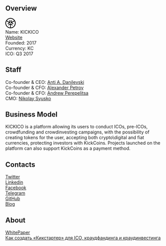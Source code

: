 ## Overview
![logo](../projects/logo/kickico.png)  
Name: KICKICO  
[Website](https://www.kickico.com/)  
Founded: 2017  
Currency: KC  
ICO: Q3 2017
## Staff
Co-founder & CEO: [Anti A. Danilevski](../people/anti_a_danilevski.md)  
Co-founder & CFO: [Alexander Petrov](../people/alexander_petrov.md)  
Co-founder & CFO: [Andrew Perepelitsa](../people/andrew_perepelitsa.md)  
CMO: [Nikolay Syusko](../people/nikolay_syusko.md)
## Business Model
KICKICO is a platform allowing its users to conduct ICOs, pre-ICOs, crowdfunding and crowdinvesting campaigns, with the possibility of creating tokens for the user, accepting both crypto\digital and fiat currencies, protecting investors with KickCoins. Projects launched on the platform can also support KickCoins as a payment method.
## Contacts   
[Twitter](https://twitter.com/kickicoplatform)   
[Linkedin](https://www.linkedin.com/company-beta/11199886/)   
[Facebook](https://www.facebook.com/kickicoplatform)    
[Telegram](https://t.me/kickico)     
[GitHub](https://github.com/kickico)   
[Blog](https://medium.com/@kickico)   
## About  
[WhitePaper](https://www.kickico.com/whitepaper)   
[Как создать «Кикстартер» для ICO, краудфандинга и краудинвестинга](https://rb.ru/opinion/kikstarter-dlya-ico/)
